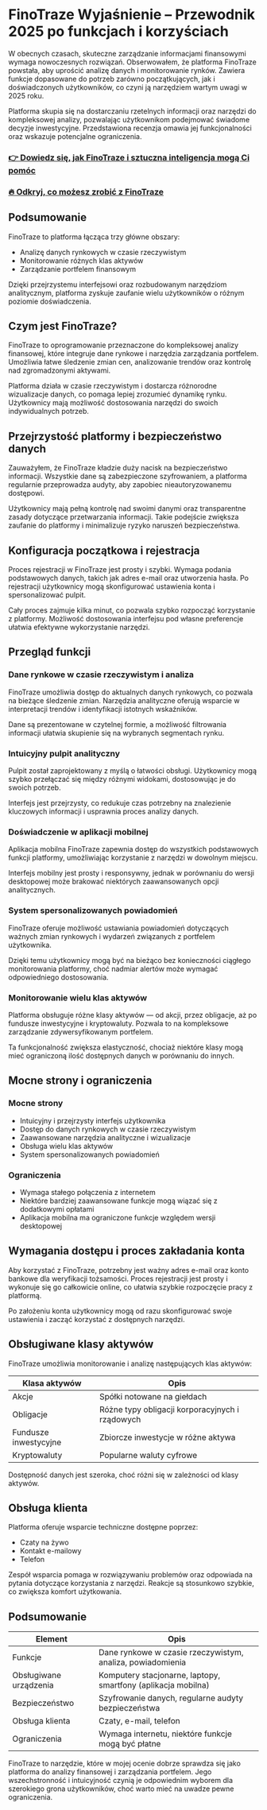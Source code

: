 # FinoTraze Wyjaśnienie – Przewodnik 2025 po funkcjach i korzyściach
 

W obecnych czasach, skuteczne zarządzanie informacjami finansowymi wymaga nowoczesnych rozwiązań. Obserwowałem, że platforma FinoTraze powstała, aby uprościć analizę danych i monitorowanie rynków. Zawiera funkcje dopasowane do potrzeb zarówno początkujących, jak i doświadczonych użytkowników, co czyni ją narzędziem wartym uwagi w 2025 roku.

Platforma skupia się na dostarczaniu rzetelnych informacji oraz narzędzi do kompleksowej analizy, pozwalając użytkownikom podejmować świadome decyzje inwestycyjne. Przedstawiona recenzja omawia jej funkcjonalności oraz wskazuje potencjalne ograniczenia.

### [👉 Dowiedz się, jak FinoTraze i sztuczna inteligencja mogą Ci pomóc](https://t.co/PXYBcrY1a4)
### [🔥 Odkryj, co możesz zrobić z FinoTraze](https://t.co/PXYBcrY1a4)
## Podsumowanie

FinoTraze to platforma łącząca trzy główne obszary:

- Analizę danych rynkowych w czasie rzeczywistym
- Monitorowanie różnych klas aktywów
- Zarządzanie portfelem finansowym

Dzięki przejrzystemu interfejsowi oraz rozbudowanym narzędziom analitycznym, platforma zyskuje zaufanie wielu użytkowników o różnym poziomie doświadczenia.

## Czym jest FinoTraze?

FinoTraze to oprogramowanie przeznaczone do kompleksowej analizy finansowej, które integruje dane rynkowe i narzędzia zarządzania portfelem. Umożliwia łatwe śledzenie zmian cen, analizowanie trendów oraz kontrolę nad zgromadzonymi aktywami.

Platforma działa w czasie rzeczywistym i dostarcza różnorodne wizualizacje danych, co pomaga lepiej zrozumieć dynamikę rynku. Użytkownicy mają możliwość dostosowania narzędzi do swoich indywidualnych potrzeb.

## Przejrzystość platformy i bezpieczeństwo danych

Zauważyłem, że FinoTraze kładzie duży nacisk na bezpieczeństwo informacji. Wszystkie dane są zabezpieczone szyfrowaniem, a platforma regularnie przeprowadza audyty, aby zapobiec nieautoryzowanemu dostępowi.

Użytkownicy mają pełną kontrolę nad swoimi danymi oraz transparentne zasady dotyczące przetwarzania informacji. Takie podejście zwiększa zaufanie do platformy i minimalizuje ryzyko naruszeń bezpieczeństwa.

## Konfiguracja początkowa i rejestracja

Proces rejestracji w FinoTraze jest prosty i szybki. Wymaga podania podstawowych danych, takich jak adres e-mail oraz utworzenia hasła. Po rejestracji użytkownicy mogą skonfigurować ustawienia konta i spersonalizować pulpit.

Cały proces zajmuje kilka minut, co pozwala szybko rozpocząć korzystanie z platformy. Możliwość dostosowania interfejsu pod własne preferencje ułatwia efektywne wykorzystanie narzędzi.

## Przegląd funkcji

### Dane rynkowe w czasie rzeczywistym i analiza

FinoTraze umożliwia dostęp do aktualnych danych rynkowych, co pozwala na bieżące śledzenie zmian. Narzędzia analityczne oferują wsparcie w interpretacji trendów i identyfikacji istotnych wskaźników.

Dane są prezentowane w czytelnej formie, a możliwość filtrowania informacji ułatwia skupienie się na wybranych segmentach rynku.

### Intuicyjny pulpit analityczny

Pulpit został zaprojektowany z myślą o łatwości obsługi. Użytkownicy mogą szybko przełączać się między różnymi widokami, dostosowując je do swoich potrzeb.

Interfejs jest przejrzysty, co redukuje czas potrzebny na znalezienie kluczowych informacji i usprawnia proces analizy danych.

### Doświadczenie w aplikacji mobilnej

Aplikacja mobilna FinoTraze zapewnia dostęp do wszystkich podstawowych funkcji platformy, umożliwiając korzystanie z narzędzi w dowolnym miejscu.

Interfejs mobilny jest prosty i responsywny, jednak w porównaniu do wersji desktopowej może brakować niektórych zaawansowanych opcji analitycznych.

### System spersonalizowanych powiadomień

FinoTraze oferuje możliwość ustawiania powiadomień dotyczących ważnych zmian rynkowych i wydarzeń związanych z portfelem użytkownika.

Dzięki temu użytkownicy mogą być na bieżąco bez konieczności ciągłego monitorowania platformy, choć nadmiar alertów może wymagać odpowiedniego dostosowania.

### Monitorowanie wielu klas aktywów

Platforma obsługuje różne klasy aktywów — od akcji, przez obligacje, aż po fundusze inwestycyjne i kryptowaluty. Pozwala to na kompleksowe zarządzanie zdywersyfikowanym portfelem.

Ta funkcjonalność zwiększa elastyczność, chociaż niektóre klasy mogą mieć ograniczoną ilość dostępnych danych w porównaniu do innych.

## Mocne strony i ograniczenia

### Mocne strony

- Intuicyjny i przejrzysty interfejs użytkownika  
- Dostęp do danych rynkowych w czasie rzeczywistym  
- Zaawansowane narzędzia analityczne i wizualizacje  
- Obsługa wielu klas aktywów  
- System spersonalizowanych powiadomień  

### Ograniczenia

- Wymaga stałego połączenia z internetem  
- Niektóre bardziej zaawansowane funkcje mogą wiązać się z dodatkowymi opłatami  
- Aplikacja mobilna ma ograniczone funkcje względem wersji desktopowej  

## Wymagania dostępu i proces zakładania konta

Aby korzystać z FinoTraze, potrzebny jest ważny adres e-mail oraz konto bankowe dla weryfikacji tożsamości. Proces rejestracji jest prosty i wykonuje się go całkowicie online, co ułatwia szybkie rozpoczęcie pracy z platformą.

Po założeniu konta użytkownicy mogą od razu skonfigurować swoje ustawienia i zacząć korzystać z dostępnych narzędzi.

## Obsługiwane klasy aktywów

FinoTraze umożliwia monitorowanie i analizę następujących klas aktywów:

| Klasa aktywów         | Opis                             |
|----------------------|----------------------------------|
| Akcje                | Spółki notowane na giełdach      |
| Obligacje            | Różne typy obligacji korporacyjnych i rządowych |
| Fundusze inwestycyjne| Zbiorcze inwestycje w różne aktywa |
| Kryptowaluty         | Popularne waluty cyfrowe         |

Dostępność danych jest szeroka, choć różni się w zależności od klasy aktywów.

## Obsługa klienta

Platforma oferuje wsparcie techniczne dostępne poprzez:

- Czaty na żywo  
- Kontakt e-mailowy  
- Telefon  

Zespół wsparcia pomaga w rozwiązywaniu problemów oraz odpowiada na pytania dotyczące korzystania z narzędzi. Reakcje są stosunkowo szybkie, co zwiększa komfort użytkowania.

## Podsumowanie

| Element                 | Opis                                                                 |
|------------------------|----------------------------------------------------------------------|
| Funkcje                | Dane rynkowe w czasie rzeczywistym, analiza, powiadomienia            |
| Obsługiwane urządzenia | Komputery stacjonarne, laptopy, smartfony (aplikacja mobilna)        |
| Bezpieczeństwo         | Szyfrowanie danych, regularne audyty bezpieczeństwa                  |
| Obsługa klienta         | Czaty, e-mail, telefon                                                |
| Ograniczenia           | Wymaga internetu, niektóre funkcje mogą być płatne                   |

FinoTraze to narzędzie, które w mojej ocenie dobrze sprawdza się jako platforma do analizy finansowej i zarządzania portfelem. Jego wszechstronność i intuicyjność czynią je odpowiednim wyborem dla szerokiego grona użytkowników, choć warto mieć na uwadze pewne ograniczenia.
